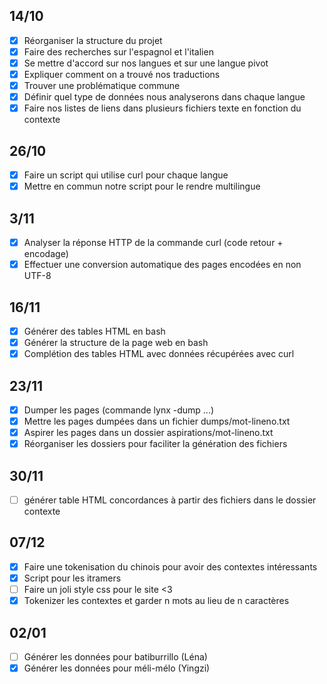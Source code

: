 ## 14/10
- [x] Réorganiser la structure du projet
- [x] Faire des recherches sur l'espagnol et l'italien
- [x] Se mettre d'accord sur nos langues et sur une langue pivot
- [x] Expliquer comment on a trouvé nos traductions
- [x] Trouver une problématique commune
- [x] Définir quel type de données nous analyserons dans chaque langue
- [x] Faire nos listes de liens dans plusieurs fichiers texte en fonction du contexte
## 26/10
- [x] Faire un script qui utilise curl pour chaque langue
- [x] Mettre en commun notre script pour le rendre multilingue
## 3/11
- [x] Analyser la réponse HTTP de la commande curl (code retour + encodage)
- [x] Effectuer une conversion automatique des pages encodées en non UTF-8
## 16/11
- [x] Générer des tables HTML en bash
- [x] Générer la structure de la page web en bash
- [x] Complétion des tables HTML avec données récupérées avec curl
## 23/11
- [x] Dumper les pages (commande lynx -dump ...)
- [x] Mettre les pages dumpées dans un fichier dumps/mot-lineno.txt
- [x] Aspirer les pages dans un dossier aspirations/mot-lineno.txt
- [x] Réorganiser les dossiers pour faciliter la génération des fichiers
## 30/11
- [ ] générer table HTML concordances à partir des fichiers dans le dossier contexte
## 07/12
- [x] Faire une tokenisation du chinois pour avoir des contextes intéressants
- [x] Script pour les itramers
- [ ] Faire un joli style css pour le site <3
- [x] Tokenizer les contextes et garder n mots au lieu de n caractères
## 02/01
- [ ] Générer les données pour batiburrillo (Léna)
- [x] Générer les données pour méli-mélo (Yingzi)
